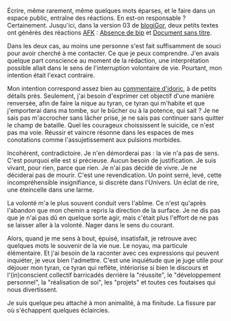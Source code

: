 Écrire, même rarement, même quelques mots éparses, et le faire dans un espace public, entraîne des réactions. En est-on responsable ? Certainement. Jusqu'ici, dans la version 03 de [blogiGor](/), deux petits textes ont générés des réactions [AFK](https://fr.wikipedia.org/wiki/Afk#A.2C_B.2C_C) : [Absence de bip](/article85/absence-de-bip "2013-09-07 : absence de bip") et [Document sans titre](/article94/document-sans-titre "2014-05-09 : document sans titre").

Dans les deux cas, au moins une personne s'est fait suffisamment de souci pour avoir cherché à me contacter. Ce que je peux comprendre. J'en avais quelque part conscience au moment de la rédaction, une interprétation possible allait dans le sens de l'interruption volontaire de vie. Pourtant, mon intention était l'exact contraire.

Mon intention correspond assez bien au [commentaire d'idoric](/article94/document-sans-titre#c1399709645-1), à de petits détails près. Seulement, j'ai besoin d'exprimer cet objectif d'une manière renversée, afin de faire la nique au tyran, ce tyran qui m'habite et que j'emporterai dans ma tombe, sur le bûcher ou à la potence, qui sait ? Je ne sais pas m'accrocher sans lâcher prise, je ne sais pas continuer sans quitter le champ de bataille. Quel les courageux choississent le suicide, ce n'est pas ma voie. Réussir et vaincre résonne dans les espaces de mes conotations comme l'assujetissement aux pulsions morbides.

Incohérent, contradictoire. Je n'en démorderai pas : la vie n'a pas de sens. C'est pourquoi elle est si précieuse. Aucun besoin de justification. Je suis vivant, pour rien, parce que rien. Je n'ai pas décidé de vivre. Je ne déciderai pas de mourir. C'est une revendication. Un point serré, levé, cette incompréhensible insignifiance, si discrète dans l'Univers. Un éclat de rire, une éteincelle dans une larme.

La volonté m'a le plus souvent conduit vers l'abîme. Ce n'est qu'après l'abandon que mon chemin a repris la direction de la surface. Je ne dis pas que je n'ai pas dû en quelque sorte agir, mais c'était plus l'effort de ne pas se laisser aller à la volonté. Nager dans le sens du courant.

Alors, quand je me sens à bout, épuisé, insatisfait, je retrouve avec quelques mots le souvenir de la vie nue. Le noyau, ma particule élémentaire. Et j'ai besoin de la raconter avec ces expressions qui peuvent inquiéter, je veux bien l'admettre. C'est une inquiétude que je juge utile pour déjouer mon tyran, ce tyran qui reflète, intériorise si bien le discours et l'(in)conscient collectif barricadés derrière la "réussite", le "développement personnel", la "réalisation de soi", les "projets" et toutes ces foutaises qui nous divertissent.

Je suis quelque peu attaché à mon animalité, à ma finitude. La fissure par où s'échappent quelques éclaircies.
